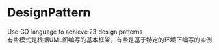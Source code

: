 # DesignPattern
Use GO language to achieve 23 design patterns  
有些模式是根据UML图编写的基本框架，有些是基于特定的环境下编写的实例
